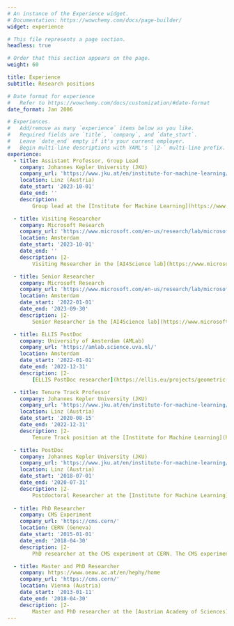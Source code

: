 ```yaml
---
# An instance of the Experience widget.
# Documentation: https://wowchemy.com/docs/page-builder/
widget: experience

# This file represents a page section.
headless: true

# Order that this section appears on the page.
weight: 60

title: Experience
subtitle: Research positions

# Date format for experience
#   Refer to https://wowchemy.com/docs/customization/#date-format
date_format: Jan 2006

# Experiences.
#   Add/remove as many `experience` items below as you like.
#   Required fields are `title`, `company`, and `date_start`.
#   Leave `date_end` empty if it's your current employer.
#   Begin multi-line descriptions with YAML's `|2-` multi-line prefix.
experience:
  - title: Assistant Professor, Group Lead
    company: Johannes Kepler University (JKU) 
    company_url: 'https://www.jku.at/en/institute-for-machine-learning/'
    location: Linz (Austria)
    date_start: '2023-10-01'
    date_end: ''
    description: 
        Group lead at the [Institute for Machine Learning](https://www.jku.at/en/institute-for-machine-learning/) at the Johannes Kepler University (JKU). I have started a group “AI for data-driven simulations”. More to come soon!

  - title: Visiting Researcher
    company: Microsoft Research
    company_url: 'https://www.microsoft.com/en-us/research/lab/microsoft-research-ai4science/'
    location: Amsterdam 
    date_start: '2023-10-01'
    date_end: ''
    description: |2-
        Visiting Researcher in the [AI4Science lab](https://www.microsoft.com/en-us/research/lab/microsoft-research-ai4science/) at Microsoft Research. I keep working with my amazing team in Amsterdam/Cambridge/Redmond. We are pushing the limits!

  - title: Senior Researcher
    company: Microsoft Research
    company_url: 'https://www.microsoft.com/en-us/research/lab/microsoft-research-ai4science/'
    location: Amsterdam 
    date_start: '2022-01-01'
    date_end: '2023-09-30'
    description: |2-
        Senior Researcher in the [AI4Science lab](https://www.microsoft.com/en-us/research/lab/microsoft-research-ai4science/) at Microsoft Research. I have built a new research group for large-scale PDE modeling. Some of the research highlights comprise [Geometric (Clifford) algebras networks](https://microsoft.github.io/cliffordlayers/), [PDEArena](https://microsoft.github.io/pdearena/), and [ClimaX: the first foundation model for weather and climate](https://microsoft.github.io/ClimaX/).

  - title: ELLIS PostDoc
    company: University of Amsterdam (AMLab)
    company_url: 'https://amlab.science.uva.nl/'
    location: Amsterdam 
    date_start: '2022-01-01'
    date_end: '2022-12-31'
    description: |2-
        [ELLIS PostDoc researcher](https://ellis.eu/projects/geometric-deep-learning-and-partial-differential-equations) in the [Amsterdam Machine Learning Lab](https://amlab.science.uva.nl/) hosted by Max Welling. For my research, I received the [ELISE mobility program](https://www.elise-ai.eu/events/elise-mobility-program-for-phd-students-and-postdocs-two-participants-share-their-experiences). 

  - title: Tenure Track Professor
    company: Johannes Kepler University (JKU) 
    company_url: 'https://www.jku.at/en/institute-for-machine-learning/'
    location: Linz (Austria)
    date_start: '2020-08-15'
    date_end: '2022-12-31'
    description: |2-
        Tenure Track position at the [Institute for Machine Learning](https://www.jku.at/en/institute-for-machine-learning/) of Sepp Hochreiter at the Johannes Kepler University (JKU) Linz.

  - title: PostDoc
    company: Johannes Kepler University (JKU) 
    company_url: 'https://www.jku.at/en/institute-for-machine-learning/'
    location: Linz (Austria)
    date_start: '2018-07-01'
    date_end: '2020-07-31'
    description: |2-
        Postdoctoral Researcher at the [Institute for Machine Learning](https://www.jku.at/en/institute-for-machine-learning/) of Sepp Hochreiter at the Johannes Kepler University (JKU) Linz.
        
  - title: PhD Researcher
    company: CMS Experiment
    company_url: 'https://cms.cern/'
    location: CERN (Geneva)
    date_start: '2015-01-01'
    date_end: '2018-04-30'
    description: |2-
        PhD researcher at the CMS experiment at CERN. The CMS experiment is one of two general purpose experiments at the Large Hadron Collider (LHC) at [CERN](https://home.cern/), responsible for e.g., the [discovery of the Higgs boson](https://home.cern/science/physics/higgs-boson).

  - title: Master and PhD Researcher
    company: https://www.oeaw.ac.at/en/hephy/home
    company_url: 'https://cms.cern/'
    location: Vienna (Austria)
    date_start: '2013-01-11'
    date_end: '2018-04-30'
    description: |2-
        Master and PhD researcher at the [Austrian Academy of Sciences](https://www.oeaw.ac.at/en/oeaw-home/austrian-academy-of-sciences), working at the [Institute for High-Energy Physics](https://www.oeaw.ac.at/en/hephy/home). My [PhD Thesis thesis](https://cds.cern.ch/record/2622431/files/) was on the decay of neutral Higgs and Z bosons into pairs of tau leptons.
---
```


